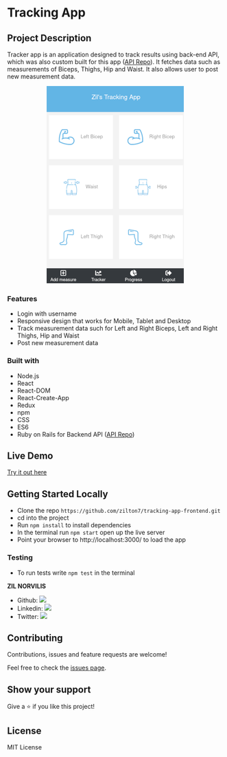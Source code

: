 # Tracking App

## Project Description
Tracker app is an application designed to track results using back-end API, which was also custom built for this app ([API Repo](https://github.com/zilton7/tracking-app-backend)). It fetches data such as measurements of Biceps, Thighs, Hip and Waist. It also allows user to post new measurement data.

<span style="display:block;text-align:center">![screenshot](app_screenshot.png)</span>

### Features
- Login with username
- Responsive design that works for Mobile, Tablet and Desktop
- Track measurement data such for Left and Right Biceps, Left and Right Thighs, Hip and Waist
- Post new measurement data

### Built with
- Node.js
- React
- React-DOM
- React-Create-App
- Redux
- npm
- CSS
- ES6
- Ruby on Rails for Backend API ([API Repo](https://github.com/zilton7/tracking-app-backend))

## Live Demo
[Try it out here](https://tracking-app-zil.herokuapp.com/)

## Getting Started Locally

- Clone the repo `https://github.com/zilton7/tracking-app-frontend.git`
- cd into the project
- Run `npm install` to install dependencies
- In the terminal run `npm start` open up the live server
- Point your browser to http://localhost:3000/ to load the app

### Testing
- To run tests write `npm test` in the terminal



**ZIL NORVILIS**

- Github: [![](https://img.shields.io/badge/GitHub-100000?style=for-the-badge&logo=github&logoColor=white)](https://github.com/zilton7)
- Linkedin: [![](https://img.shields.io/badge/LinkedIn-0077B5?style=for-the-badge&logo=linkedin&logoColor=white)](https://www.linkedin.com/in/zil-norvilis/)
- Twitter: [![](https://img.shields.io/badge/Twitter-1DA1F2?style=for-the-badge&logo=twitter&logoColor=white)](https://twitter.com/devnor7)

## Contributing

Contributions, issues and feature requests are welcome!

Feel free to check the [issues page](issues/).

## Show your support

Give a ⭐️ if you like this project!

## License

MIT License